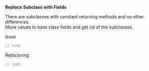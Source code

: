 **Replace Subclass with Fields**

There are subclasses with constant returning methods and no other differences.  
Move values to base class fields and get rid of the subclasses.

_Issue_

```csharp
// todo
```

_Refactoring_

```csharp
// todo
```
